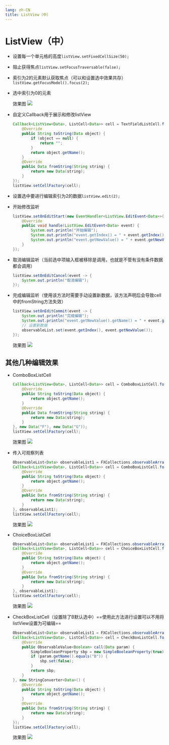 ```yaml
---
lang: zh-CN
title: ListView（中）
---
```



# ListView（中）

* 设置每一个单元格的高度`listView.setFixedCellSize(50);`

* 阻止获得焦点`listView.setFocusTraversable(false);`

* 索引为2的元素默认获取焦点（可以和设置选中效果共存）`listView.getFocusModel().focus(2);`

* 选中索引为0的元素

  效果图
  ![](../assets/Pasted%20image%2020220603130603.png)
* 自定义Callback用于展示和修改listView
  
  ```java
  Callback<ListView<Data>, ListCell<Data>> cell = TextFieldListCell.forListView(new StringConverter<Data>() {  
      @Override  
      public String toString(Data object) {  
          if (object == null) {  
              return "";  
          }  
          return object.getName();  
      }  
      @Override  
      public Data fromString(String string) {  
          return new Data(string);  
      }  
  });  
  listView.setCellFactory(cell);
  ```
  
* 设置选中要进行编辑索引为2的数据`listView.edit(2);`
* 开始修改监听
  
  ```java
  listView.setOnEditStart(new EventHandler<ListView.EditEvent<Data>>() {  
      @Override  
      public void handle(ListView.EditEvent<Data> event) {  
          System.out.println("开始编辑");  
          System.out.println("event.getIndex() = " + event.getIndex());  
          System.out.println("event.getNewValue() = " + event.getNewValue());  
      }  
  });
  ```
  
* 取消编辑监听（当前选中项输入框被移除是调用，也就是不管有没有条件数据都会调用）
  
  ```java
  listView.setOnEditCancel(event -> {  
      System.out.println("取消编辑");  
  });
  ```
* 完成编辑监听（使用该方法时需要手动设置新数据，该方法声明后会导致cell中的fromString方法失效）
  
  ```java
  listView.setOnEditCommit(event -> {  
      System.out.println("完成编辑");  
      System.out.println("event.getNewValue().getName() = " + event.getNewValue().getName());  
      // 设置新数据  
      observableList.set(event.getIndex(), event.getNewValue());  
  });
  ```
  
  效果图
  ![](../assets/Pasted%20image%2020220603134357.png)
  
## 其他几种编辑效果

* ComboBoxListCell
  
  ```java
  Callback<ListView<Data>, ListCell<Data>> cell = ComboBoxListCell.forListView(new StringConverter<Data>() {  
      @Override  
      public String toString(Data object) {  
          return object.getName();  
      }  
      @Override  
      public Data fromString(String string) {  
          return new Data(string);  
      }  
  }, new Data("F"), new Data("G"));
  listView.setCellFactory(cell);
  ```
  
  效果图
  ![](../assets/Pasted%20image%2020220603134738.png)

* 传入可观察列表
  
  ```java
  ObservableList<Data> observableList1 = FXCollections.observableArrayList(observableList.subList(0, observableList.size()));  
  Callback<ListView<Data>, ListCell<Data>> cell = ComboBoxListCell.forListView(new StringConverter<Data>() {  
      @Override  
      public String toString(Data object) {  
          return object.getName();  
      }  
      @Override  
      public Data fromString(String string) {  
          return new Data(string);  
      }  
  }, observableList1);
  listView.setCellFactory(cell);
  ```
  
  效果图
  ![](../assets/Pasted%20image%2020220603135035.png)

* ChoiceBoxListCell
  
  ```java
  ObservableList<Data> observableList1 = FXCollections.observableArrayList(observableList.subList(0, observableList.size()));  
  Callback<ListView<Data>, ListCell<Data>> cell = ChoiceBoxListCell.forListView(new StringConverter<Data>() {  
      @Override  
      public String toString(Data object) {  
          return object.getName();  
      }  
      @Override  
      public Data fromString(String string) {  
          return new Data(string);  
      }  
  }, observableList1);
  listView.setCellFactory(cell);
  ```
  
  效果图
  ![](../assets/Pasted%20image%2020220603135224.png)

* CheckBoxListCell（设置除了B默认选中）==使用此方法进行设置可以不用将listView设置为可编辑==
  
  ```java
  ObservableList<Data> observableList1 = FXCollections.observableArrayList(observableList.subList(0, observableList.size()));  
  Callback<ListView<Data>, ListCell<Data>> cell = CheckBoxListCell.forListView(new Callback<Data, ObservableValue<Boolean>>() {  
      @Override  
      public ObservableValue<Boolean> call(Data param) {  
          SimpleBooleanProperty sbp = new SimpleBooleanProperty(true);  
          if (param.getName().equals("B")) {  
              sbp.set(false);  
          }  
          return sbp;  
      }  
  }, new StringConverter<Data>() {  
      @Override  
      public String toString(Data object) {  
          return object.getName();  
      }  
      @Override  
      public Data fromString(String string) {  
          return new Data(string);  
      }  
  });  
  listView.setCellFactory(cell);
  ```
  
  效果图
  ![](../assets/Pasted%20image%2020220603135456.png)